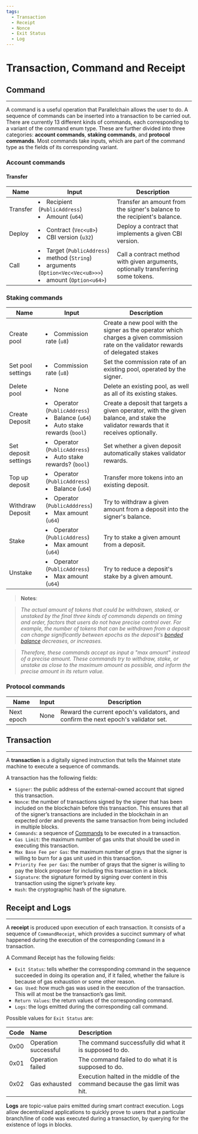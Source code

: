 ```yaml
---
tags:
  - Transaction
  - Receipt
  - Nonce
  - Exit Status
  - Log
---
```


# Transaction, Command and Receipt

## Command
---

A command is a useful operation that Parallelchain allows the user to do. A sequence of commands can be inserted into a transaction to be carried out. There are currently 13 different kinds of commands, each corresponding to a variant of the command enum type. These are further divided into three categories: **account commands**, **staking commands**, and **protocol commands**. Most commands take inputs, which are part of the command type as the fields of its corresponding variant.


### Account commands

#### Transfer

|**Name**|**Input**|**Description**|
|---|---|---|
|Transfer|<li>Recipient (`PublicAddress`)</li> <li>Amount (`u64`)</li>|Transfer an amount from the signer's balance to the recipient's balance.|
|Deploy|<li>Contract (`Vec<u8>`)</li> <li>CBI version (`u32`)</li>|Deploy a contract that implements a given CBI version.|
|Call|<li>Target (`PublicAddress`)</li> <li>method (`String`)</li> <li>arguments (`Option<Vec<Vec<u8>>>`)</li> <li>amount (`Option<u64>`)</li>|Call a contract method with given arguments, optionally transferring some tokens.|

### Staking commands


|**Name**|**Input**|**Description**|
|---|---|---|
|Create pool| <li>Commission rate (`u8`)</li> |Create a new pool with the signer as the operator which charges a given commission rate on the validator rewards of delegated stakes
|Set pool settings| <li>Commission rate (`u8`)</li> |Set the commission rate of an existing pool, operated by the signer.|
|Delete pool|<li>None</li>|Delete an existing pool, as well as all of its existing stakes.|
|Create Deposit| <li>Operator (`PublicAddress`)</li> <li>Balance (`u64`)</li> <li>Auto stake rewards (`bool`)</li> |Create a deposit that targets a given operator, with the given balance, and stake the validator rewards that it receives optionally.|
|Set deposit settings| <li>Operator (`PublicAddress`)</li> <li>Auto stake rewards? (`bool`)</li> |Set whether a given deposit automatically stakes validator rewards.|
|Top up deposit| <li>Operator (`PublicAddress`)</li> <li>Balance (`u64`)</li> |Transfer more tokens into an existing deposit.|
|Withdraw Deposit| <li>Operator (`PublicAdddress`)</li> <li>Max amount (`u64`)</li> |Try to withdraw a given amount from a deposit into the signer's balance.|
|Stake| <li>Operator (`PublicAddress`)</li> <li>Max amount (`u64`)</li> |Try to stake a given amount from a deposit.|
|Unstake| <li>Operator (`PublicAddress`)</li> <li>Max amount (`u64`)</li> |Try to reduce a deposit's stake by a given amount.|

> **Notes**: 

> *The actual amount of tokens that could be withdrawn, staked, or unstaked by the final three kinds of commands depends on timing and order, factors that users do not have precise control over. For example, the number of tokens that can be withdrawn from a deposit can change significantly between epochs as the deposit's [bonded balance](https://github.com/parallelchain-io/parallelchain-protocol/blob/master/Blockchain.md#delegated-proof-of-stake) decreases, or increases.*

> *Therefore, these commands accept as input a "max amount" instead of a precise amount. These commands try to withdraw, stake, or unstake as close to the maximum amount as possible, and inform the precise amount in its return value.*

### Protocol commands
|**Name**|**Input**|**Description**|
|---|---|---|
|Next epoch|None|Reward the current epoch's validators, and confirm the next epoch's validator set.|

## Transaction
---

A **transaction** is a digitally signed instruction that tells the Mainnet state machine to execute a sequence of commands. 

A transaction has the following fields:

- `Signer`: the public address of the external-owned account that signed this transaction.
- `Nonce`: the number of transactions signed by the signer that has been included on the blockchain before this transaction. This ensures that all of the signer’s transactions are included in the blockchain in an expected order and prevents the same transaction from being included in multiple blocks.
- `Commands`: a sequence of [Commands](transaction.md#command) to be executed in a transaction.
- `Gas Limit`: the maximum number of gas units that should be used in executing this transaction.
- `Max Base Fee per Gas`: the maximum number of grays that the signer is willing to burn for a gas unit used in this transaction.
- `Priority Fee per Gas`: the number of grays that the signer is willing to pay the block proposer for including this transaction in a block.
- `Signature`: the signature formed by signing over content in this transaction using the signer’s private key.
- `Hash`: the cryptographic hash of the signature.


## Receipt and Logs
---

A **receipt** is produced upon execution of each transaction. It consists of a sequence of `CommandReceipt`, which provides a succinct summary of what happened during the execution of the corresponding `Command` in a transaction.

A Command Receipt has the following fields:

- `Exit Status`: tells whether the corresponding command in the sequence succeeded in doing its operation and, if it failed, whether the failure is because of gas exhaustion or some other reason.
- `Gas Used`: how much gas was used in the execution of the transaction. This will at most be the transaction’s gas limit.
- `Return Values`: the return values of the corresponding command.
- `Logs`: the logs emitted during the corresponding call command.

Possible values for `Exit Status` are:

|Code|Name|Description|
|:---|:---|:---|
|0x00|Operation successful|The command successfully did what it is supposed to do.|
|0x01|Operation failed|The command failed to do what it is supposed to do.|
|0x02|Gas exhausted|Execution halted in the middle of the command because the gas limit was hit.|

**Logs** are topic-value pairs emitted during smart contract execution. Logs allow decentralized applications to quickly prove to users that a particular branch/line of code was executed during a transaction, by querying for the existence of logs in blocks.
